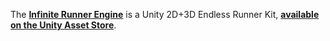 The [**Infinite Runner Engine**](https://infinite-runner-engine.moremountains.com/) is a Unity 2D+3D Endless Runner Kit, [**available on the Unity Asset Store**](https://assetstore.unity.com/packages/templates/systems/2d-3d-infinite-runner-engine-51328?aid=1011lKhG).
